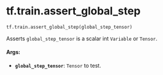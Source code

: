 <div itemscope itemtype="http://developers.google.com/ReferenceObject">
<meta itemprop="name" content="tf.train.assert_global_step" />
<meta itemprop="path" content="Stable" />
</div>

# tf.train.assert_global_step

``` python
tf.train.assert_global_step(global_step_tensor)
```

Asserts `global_step_tensor` is a scalar int `Variable` or `Tensor`.

#### Args:

* <b>`global_step_tensor`</b>: `Tensor` to test.